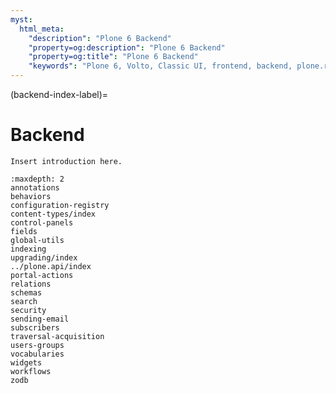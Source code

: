```yaml
---
myst:
  html_meta:
    "description": "Plone 6 Backend"
    "property=og:description": "Plone 6 Backend"
    "property=og:title": "Plone 6 Backend"
    "keywords": "Plone 6, Volto, Classic UI, frontend, backend, plone.restapi, plone.api"
---
```


(backend-index-label)=

# Backend

```{todo}
Insert introduction here.
```

```{toctree}
:maxdepth: 2
annotations
behaviors
configuration-registry
content-types/index
control-panels
fields
global-utils
indexing
upgrading/index
../plone.api/index
portal-actions
relations
schemas
search
security
sending-email
subscribers
traversal-acquisition
users-groups
vocabularies
widgets
workflows
zodb
```

